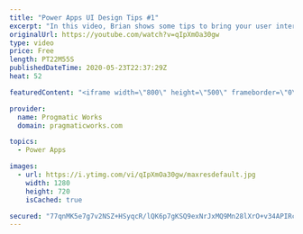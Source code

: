```yaml
---
title: "Power Apps UI Design Tips #1"
excerpt: "In this video, Brian shows some tips to bring your user interfaces in PowerApps to the next level. He covers adding drop shadows to make zones in your applications pop, using tabs to save real estate in your app and using variables to store your colors.  For training and consulting on Power Apps check"
originalUrl: https://youtube.com/watch?v=qIpXmOa30gw
type: video
price: Free
length: PT22M55S
publishedDateTime: 2020-05-23T22:37:29Z
heat: 52

featuredContent: "<iframe width=\"800\" height=\"500\" frameborder=\"0\" src=\"https://www.youtube.com/embed/qIpXmOa30gw\" allow=\"accelerometer; autoplay; encrypted-media; gyroscope; picture-in-picture\" allowfullscreen></iframe>"

provider:
  name: Progmatic Works
  domain: pragmaticworks.com

topics:
  - Power Apps

images:
  - url: https://i.ytimg.com/vi/qIpXmOa30gw/maxresdefault.jpg
    width: 1280
    height: 720
    isCached: true

secured: "77qnMK5e7g7v2NSZ+HSyqcR/lQK6p7gKSQ9exNrJxMQ9Mn28lXrO+v34APIRcfxvFcmADQBo6H+A5K5PD2r2xi271uLjDca36lqATnwz5Fyhxdca4xiAJUaPPXaq6i0RbGXcM2ZRPmX3QtTUsZOtFdaibls5C0WB8NOMV/gloKbRcawv+xl30Pk50GAg0Mo2AHJAc9s2snCmLjKOgF8SUDGQdexm/3VG8FTHX7h84ZDwowCOx2kFu7OAHDbxrOOH9Ng7ROKjTOOdf9vqKCF1nuO18ucv3fbf4gCsAEI4Q4sYVkBualoQ6sQo/E3eYGV/yFXIasuLB6wQ+cNODdxKytzP++Ay6/pNBKQPvghnPDguZGwsmDPZwYGvWzr7MPpGydzqoU40xTV800l3Idl0Ilo6yWKQEdd/QYL7kPA38jc=;fKSKAd4DYVf5bt1wuQaUhA=="
---
```


